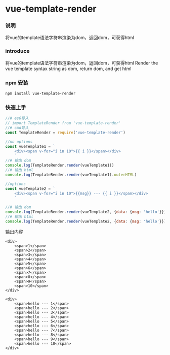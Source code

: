 # vue-template-render

### 说明
将vue的template语法字符串渲染为dom，返回dom，可获得html

### introduce
将vue的template语法字符串渲染为dom，返回dom，可获得html
Render the vue template syntax string as dom, return dom, and get html

### npm 安装
```bash
npm install vue-template-render
```

### 快速上手
```javascript
//# es6导入
// import TemplateRender from 'vue-template-render'
//# cmd导入
const TemplateRender = require('vue-template-render')

//no options
const vueTemplate1 = `
    <div><span v-for="i in 10">{{ i }}</span></div>
    `
//# 输出 dom
console.log(TemplateRender.render(vueTemplate1))
//# 输出 html
console.log(TemplateRender.render(vueTemplate1).outerHTML)

//options
const vueTemplate2 = `
    <div><span v-for="i in 10">{{msg}} --- {{ i }}</span></div>
    `

//# 输出 dom
console.log(TemplateRender.render(vueTemplate2, {data: {msg: 'hello'}}))
//# 输出 html
console.log(TemplateRender.render(vueTemplate2, {data: {msg: 'hello'}}).outerHTML)

```
输出内容
```
<div>
    <span>1</span>
    <span>2</span>
    <span>3</span>
    <span>4</span>
    <span>5</span>
    <span>6</span>
    <span>7</span>
    <span>8</span>
    <span>9</span>
    <span>10</span>
</div>
```
```
<div>
    <span>hello --- 1</span>
    <span>hello --- 2</span>
    <span>hello --- 3</span>
    <span>hello --- 4</span>
    <span>hello --- 5</span>
    <span>hello --- 6</span>
    <span>hello --- 7</span>
    <span>hello --- 8</span>
    <span>hello --- 9</span>
    <span>hello --- 10</span>
</div>
```
